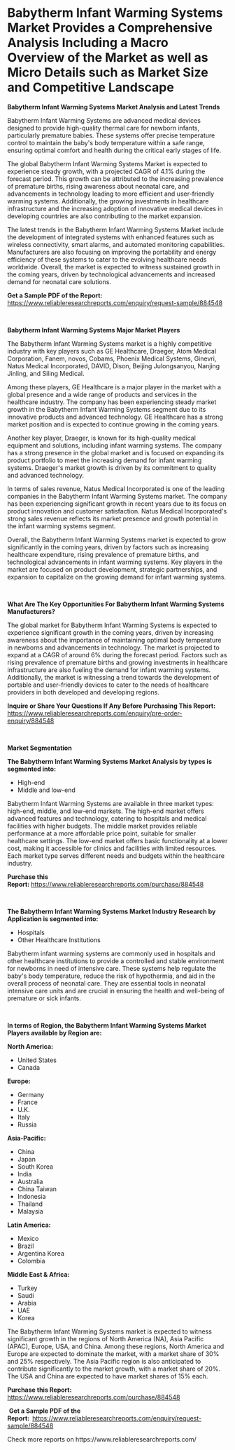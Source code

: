 <p><h1>Babytherm Infant Warming Systems Market Provides a Comprehensive Analysis Including a Macro Overview of the Market as well as Micro Details such as Market Size and Competitive Landscape</h1></p><p><strong>Babytherm Infant Warming Systems Market Analysis and Latest Trends</strong></p>
<p><p>Babytherm Infant Warming Systems are advanced medical devices designed to provide high-quality thermal care for newborn infants, particularly premature babies. These systems offer precise temperature control to maintain the baby's body temperature within a safe range, ensuring optimal comfort and health during the critical early stages of life.</p><p>The global Babytherm Infant Warming Systems Market is expected to experience steady growth, with a projected CAGR of 4.1% during the forecast period. This growth can be attributed to the increasing prevalence of premature births, rising awareness about neonatal care, and advancements in technology leading to more efficient and user-friendly warming systems. Additionally, the growing investments in healthcare infrastructure and the increasing adoption of innovative medical devices in developing countries are also contributing to the market expansion.</p><p>The latest trends in the Babytherm Infant Warming Systems Market include the development of integrated systems with enhanced features such as wireless connectivity, smart alarms, and automated monitoring capabilities. Manufacturers are also focusing on improving the portability and energy efficiency of these systems to cater to the evolving healthcare needs worldwide. Overall, the market is expected to witness sustained growth in the coming years, driven by technological advancements and increased demand for neonatal care solutions.</p></p>
<p><strong>Get a Sample PDF of the Report:&nbsp;</strong> <a href="https://www.reliableresearchreports.com/enquiry/request-sample/884548">https://www.reliableresearchreports.com/enquiry/request-sample/884548</a></p>
<p>&nbsp;</p>
<p><strong>Babytherm Infant Warming Systems Major Market Players</strong></p>
<p><p>The Babytherm Infant Warming Systems market is a highly competitive industry with key players such as GE Healthcare, Draeger, Atom Medical Corporation, Fanem, novos, Cobams, Phoenix Medical Systems, Ginevri, Natus Medical Incorporated, DAVID, Dison, Beijing Julongsanyou, Nanjing Jinling, and Siling Medical. </p><p>Among these players, GE Healthcare is a major player in the market with a global presence and a wide range of products and services in the healthcare industry. The company has been experiencing steady market growth in the Babytherm Infant Warming Systems segment due to its innovative products and advanced technology. GE Healthcare has a strong market position and is expected to continue growing in the coming years.</p><p>Another key player, Draeger, is known for its high-quality medical equipment and solutions, including infant warming systems. The company has a strong presence in the global market and is focused on expanding its product portfolio to meet the increasing demand for infant warming systems. Draeger's market growth is driven by its commitment to quality and advanced technology.</p><p>In terms of sales revenue, Natus Medical Incorporated is one of the leading companies in the Babytherm Infant Warming Systems market. The company has been experiencing significant growth in recent years due to its focus on product innovation and customer satisfaction. Natus Medical Incorporated's strong sales revenue reflects its market presence and growth potential in the infant warming systems segment.</p><p>Overall, the Babytherm Infant Warming Systems market is expected to grow significantly in the coming years, driven by factors such as increasing healthcare expenditure, rising prevalence of premature births, and technological advancements in infant warming systems. Key players in the market are focused on product development, strategic partnerships, and expansion to capitalize on the growing demand for infant warming systems.</p></p>
<p>&nbsp;</p>
<p><strong>What Are The Key Opportunities For Babytherm Infant Warming Systems Manufacturers?</strong></p>
<p><p>The global market for Babytherm Infant Warming Systems is expected to experience significant growth in the coming years, driven by increasing awareness about the importance of maintaining optimal body temperature in newborns and advancements in technology. The market is projected to expand at a CAGR of around 6% during the forecast period. Factors such as rising prevalence of premature births and growing investments in healthcare infrastructure are also fueling the demand for infant warming systems. Additionally, the market is witnessing a trend towards the development of portable and user-friendly devices to cater to the needs of healthcare providers in both developed and developing regions.</p></p>
<p><strong>Inquire or Share Your Questions If Any Before Purchasing This Report:</strong> <a href="https://www.reliableresearchreports.com/enquiry/pre-order-enquiry/884548">https://www.reliableresearchreports.com/enquiry/pre-order-enquiry/884548</a></p>
<p>&nbsp;</p>
<p><strong>Market Segmentation</strong></p>
<p><strong>The Babytherm Infant Warming Systems Market Analysis by types is segmented into:</strong></p>
<p><ul><li>High-end</li><li>Middle and low-end</li></ul></p>
<p><p>Babytherm Infant Warming Systems are available in three market types: high-end, middle, and low-end markets. The high-end market offers advanced features and technology, catering to hospitals and medical facilities with higher budgets. The middle market provides reliable performance at a more affordable price point, suitable for smaller healthcare settings. The low-end market offers basic functionality at a lower cost, making it accessible for clinics and facilities with limited resources. Each market type serves different needs and budgets within the healthcare industry.</p></p>
<p><strong>Purchase this Report:&nbsp;</strong><a href="https://www.reliableresearchreports.com/purchase/884548">https://www.reliableresearchreports.com/purchase/884548</a></p>
<p>&nbsp;</p>
<p><strong>The Babytherm Infant Warming Systems Market Industry Research by Application is segmented into:</strong></p>
<p><ul><li>Hospitals</li><li>Other Healthcare Institutions</li></ul></p>
<p><p>Babytherm infant warming systems are commonly used in hospitals and other healthcare institutions to provide a controlled and stable environment for newborns in need of intensive care. These systems help regulate the baby's body temperature, reduce the risk of hypothermia, and aid in the overall process of neonatal care. They are essential tools in neonatal intensive care units and are crucial in ensuring the health and well-being of premature or sick infants.</p></p>
<p>&nbsp;</p>
<p><strong>In terms of Region, the Babytherm Infant Warming Systems Market Players available by Region are:</strong></p>
<p>
    <p> <strong> North America: </strong>
        <ul>
            <li>United States</li>
            <li>Canada</li>
        </ul>
        </p> 
    <p> <strong> Europe: </strong>
        <ul>
            <li>Germany</li>
            <li>France</li>
            <li>U.K.</li>
            <li>Italy</li>
            <li>Russia</li>
        </ul>
        </p> 
    <p> <strong> Asia-Pacific: </strong>
        <ul>
            <li>China</li>
            <li>Japan</li>
            <li>South Korea</li>
            <li>India</li>
            <li>Australia</li>
            <li>China Taiwan</li>
            <li>Indonesia</li>
            <li>Thailand</li>
            <li>Malaysia</li>
        </ul>
        </p> 
    <p> <strong> Latin America: </strong>
        <ul>
            <li>Mexico</li>
            <li>Brazil</li>
            <li>Argentina Korea</li>
            <li>Colombia</li>
        </ul>
        </p> 
    <p> <strong> Middle East & Africa: </strong>
        <ul>
            <li>Turkey</li>
            <li>Saudi</li>
            <li>Arabia</li>
            <li>UAE</li>
            <li>Korea</li>
        </ul>
    </p>
    </p>
<p><p>The Babytherm Infant Warming Systems market is expected to witness significant growth in the regions of North America (NA), Asia Pacific (APAC), Europe, USA, and China. Among these regions, North America and Europe are expected to dominate the market, with a market share of 30% and 25% respectively. The Asia Pacific region is also anticipated to contribute significantly to the market growth, with a market share of 20%. The USA and China are expected to have market shares of 15% each.</p></p>
<p><strong>Purchase this Report: </strong><a href="https://www.reliableresearchreports.com/purchase/884548">https://www.reliableresearchreports.com/purchase/884548</a></p>
<p>&nbsp;<strong>Get a Sample PDF of the Report:&nbsp;&nbsp;</strong><a href="https://www.reliableresearchreports.com/enquiry/request-sample/884548">https://www.reliableresearchreports.com/enquiry/request-sample/884548</a></p>
<p><strong></strong></p>
<p>Check more reports on https://www.reliableresearchreports.com/</p>